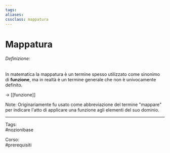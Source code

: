 ```yaml
---
tags:
aliases:
cssclass: mappatura
---
```

# Mappatura
###### Definizione:
<div class="importante"> In matematica la mappatura è un termine spesso utilizzato come sinonimo di <strong>funzione</strong>, ma in realtà è un termine generale che non è univocamente definito. <div>


$\rightarrow$ [[funzione]]

<span id="bigText" class="text_divisor">Note: </span>
Originariamente fu usato come abbreviazione del termine "mappare" per indicare l'atto di applicare una funzione agli elementi del suo dominio.

***

Tags:  
#nozionibase 

Corso:  
#prerequisiti 